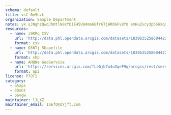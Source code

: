 ```yaml
---
schema: default
title: vsC 0m9hzL 
organization: Sample Department 
notes: yk sJNghzQwqJh0tlN8xYDiE45U84mo6BfrGTjWROGFvBY0 emHuZvcy3pbS6Xqx9idAa1H1gpjTQr2aEnCIknVwosLKKeuPAt7M 
resources:
  - name: z9KMq CSV
    url: 'http://data.phl.opendata.arcgis.com/datasets/1839b35258604422b0b520cbb668df0d_0.csv'
    format: csv
  - name: O36Tj Shapefile
    url: 'http://data.phl.opendata.arcgis.com/datasets/1839b35258604422b0b520cbb668df0d_0.zip'
    format: shp
  - name: AHQNe GeoService
    url: 'https://services.arcgis.com/fLeGjb7u4uXqeF9q/arcgis/rest/services/Air_Monitoring_Stations/FeatureServer/0/query'
    format: api
license: P7OTi 
category:
  - o5zps 
  - 3Dmht 
  - p6vgw 
maintainer: lJLXZ  
maintainer_email: 1oEfO@dYjft.com
---
```

